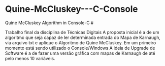# Quine-McCluskey---C-Console
Quine McCluskey Algorithm in Console-C #

Trabalho final da disciplina de Técnicas Digitais
A proposta inicial é a de um algoritmo que seja capaz de ler determinada entrada do Mapa de Karnaugh, via arquivo txt e aplique o Algoritmo de Quine McCluskey.
Em um primeiro momento está sendo utilizado o Console/Windows
A ideia de Upgrade de Software é a de fazer uma versão gráfica com mapas de Karnaugh de até pelo menos 10 variáveis.

